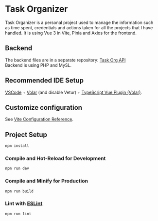 # Task Organizer
Task Organizer is a personal project used to manage the information such as time spent, credentials and actions taken for all the projects that I have handled. It is using Vue 3 in Vite, Pinia and Axios for the frontend.

## Backend
The backend files are in a separate repository: [Task Org API](https://github.com/alrex-dev/task-org-api)  
Backend is using PHP and MySL.

## Recommended IDE Setup

[VSCode](https://code.visualstudio.com/) + [Volar](https://marketplace.visualstudio.com/items?itemName=Vue.volar) (and disable Vetur) + [TypeScript Vue Plugin (Volar)](https://marketplace.visualstudio.com/items?itemName=Vue.vscode-typescript-vue-plugin).

## Customize configuration

See [Vite Configuration Reference](https://vitejs.dev/config/).

## Project Setup

```sh
npm install
```

### Compile and Hot-Reload for Development

```sh
npm run dev
```

### Compile and Minify for Production

```sh
npm run build
```

### Lint with [ESLint](https://eslint.org/)

```sh
npm run lint
```
